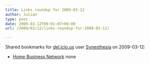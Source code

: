 ```yaml
---
title: Links roundup for 2009-03-12
author: Julian
type: post
date: 2009-03-12T09:01:07+00:00
url: /2009/03/12/links-roundup-for-2009-03-12/

---
```

Shared bookmarks for [del.icio.us][1] user [Synesthesia][2] on 2009-03-12:

  * [Home Business Network][3] 
    none</li> </ul>

 [1]: https://del.icio.us/
 [2]: https://del.icio.us/synesthesia
 [3]: https://www.homebusinessnetwork.co.uk/